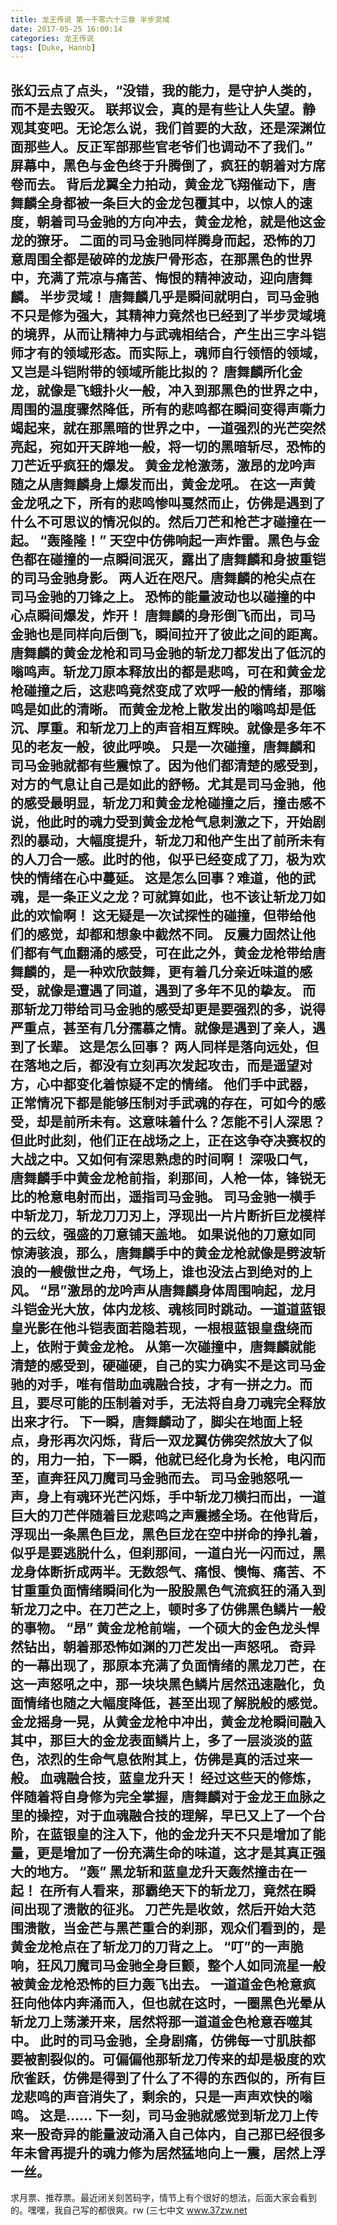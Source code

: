 ```yaml
---
title: 龙王传说 第一千零六十三章 半步灵域
date: 2017-05-25 16:00:14
categories: 龙王传说
tags: [Duke, Hannb]
---
```


张幻云点了点头，“没错，我的能力，是守护人类的，而不是去毁灭。 联邦议会，真的是有些让人失望。静观其变吧。无论怎么说，我们首要的大敌，还是深渊位面那些人。反正军部那些官老爷们也调动不了我们。”
屏幕中，黑色与金色终于升腾倒了，疯狂的朝着对方席卷而去。
背后龙翼全力拍动，黄金龙飞翔催动下，唐舞麟全身都被一条巨大的金龙包覆其中，以惊人的速度，朝着司马金驰的方向冲去，黄金龙枪，就是他这金龙的獠牙。
二面的司马金驰同样腾身而起，恐怖的刀意周围全都是破碎的龙族尸骨形态，在那黑色的世界中，充满了荒凉与痛苦、悔恨的精神波动，迎向唐舞麟。
半步灵域！
唐舞麟几乎是瞬间就明白，司马金驰不只是修为强大，其精神力竟然也已经到了半步灵域境的境界，从而让精神力与武魂相结合，产生出三字斗铠师才有的领域形态。而实际上，魂师自行领悟的领域，又岂是斗铠附带的领域所能比拟的？
唐舞麟所化金龙，就像是飞蛾扑火一般，冲入到那黑色的世界之中，周围的温度骤然降低，所有的悲鸣都在瞬间变得声嘶力竭起来，就在那黑暗的世界之中，一道强烈的光芒突然亮起，宛如开天辟地一般，将一切的黑暗斩尽，恐怖的刀芒近乎疯狂的爆发。
黄金龙枪激荡，激昂的龙吟声随之从唐舞麟身上爆发而出，黄金龙吼。
在这一声黄金龙吼之下，所有的悲鸣惨叫戛然而止，仿佛是遇到了什么不可思议的情况似的。然后刀芒和枪芒才碰撞在一起。
“轰隆隆！”
天空中仿佛响起一声炸雷。黑色与金色都在碰撞的一点瞬间泯灭，露出了唐舞麟和身披重铠的司马金驰身影。
两人近在咫尺。唐舞麟的枪尖点在司马金驰的刀锋之上。
恐怖的能量波动也以碰撞的中心点瞬间爆发，炸开！
唐舞麟的身形倒飞而出，司马金驰也是同样向后倒飞，瞬间拉开了彼此之间的距离。
唐舞麟的黄金龙枪和司马金驰的斩龙刀都发出了低沉的嗡鸣声。斩龙刀原本释放出的都是悲鸣，可在和黄金龙枪碰撞之后，这悲鸣竟然变成了欢呼一般的情绪，那嗡鸣是如此的清晰。
而黄金龙枪上散发出的嗡鸣却是低沉、厚重。和斩龙刀上的声音相互辉映。就像是多年不见的老友一般，彼此呼唤。
只是一次碰撞，唐舞麟和司马金驰就都有些震惊了。因为他们都清楚的感受到，对方的气息让自己是如此的舒畅。尤其是司马金驰，他的感受最明显，斩龙刀和黄金龙枪碰撞之后，撞击感不说，他此时的魂力受到黄金龙枪气息刺激之下，开始剧烈的暴动，大幅度提升，斩龙刀和他产生出了前所未有的人刀合一感。此时的他，似乎已经变成了刀，极为欢快的情绪在心中蔓延。
这是怎么回事？难道，他的武魂，是一条正义之龙？可就算如此，也不该让斩龙刀如此的欢愉啊！
这无疑是一次试探性的碰撞，但带给他们的感觉，却都和想象中截然不同。
反震力固然让他们都有气血翻涌的感受，可在此之外，黄金龙枪带给唐舞麟的，是一种欢欣鼓舞，更有着几分亲近味道的感受，就像是遭遇了同道，遇到了多年不见的挚友。
而那斩龙刀带给司马金驰的感受却更是要强烈的多，说得严重点，甚至有几分孺慕之情。就像是遇到了亲人，遇到了长辈。
这是怎么回事？
两人同样是落向远处，但在落地之后，都没有立刻再次发起攻击，而是遥望对方，心中都变化着惊疑不定的情绪。
他们手中武器，正常情况下都是能够压制对手武魂的存在，可如今的感受，却是前所未有。这意味着什么？怎能不引人深思？但此时此刻，他们正在战场之上，正在这争夺决赛权的大战之中。又如何有深思熟虑的时间啊！
深吸口气，唐舞麟手中黄金龙枪前指，刹那间，人枪一体，锋锐无比的枪意电射而出，遥指司马金驰。
司马金驰一横手中斩龙刀，斩龙刀刀刃上，浮现出一片片断折巨龙模样的云纹，强盛的刀意铺天盖地。
如果说他的刀意如同惊涛骇浪，那么，唐舞麟手中的黄金龙枪就像是劈波斩浪的一艘傲世之舟，气场上，谁也没法占到绝对的上风。
“昂”激昂的龙吟声从唐舞麟身体周围响起，龙月斗铠金光大放，体内龙核、魂核同时跳动。一道道蓝银皇光影在他斗铠表面若隐若现，一根根蓝银皇盘绕而上，依附于黄金龙枪。
从第一次碰撞中，唐舞麟就能清楚的感受到，硬碰硬，自己的实力确实不是这司马金驰的对手，唯有借助血魂融合技，才有一拼之力。而且，要尽可能的压制着对手，无法将自身刀魂完全释放出来才行。
下一瞬，唐舞麟动了，脚尖在地面上轻点，身形再次闪烁，背后一双龙翼仿佛突然放大了似的，用力一拍，下一瞬，他就已经化身为长枪，电闪而至，直奔狂风刀魔司马金驰而去。
司马金驰怒吼一声，身上有魂环光芒闪烁，手中斩龙刀横扫而出，一道巨大的刀芒伴随着巨龙悲鸣之声震撼全场。在他背后，浮现出一条黑色巨龙，黑色巨龙在空中拼命的挣扎着，似乎是要逃脱什么，但刹那间，一道白光一闪而过，黑龙身体断折成两半。无数怨气、痛恨、懊悔、痛苦、不甘重重负面情绪瞬间化为一股股黑色气流疯狂的涌入到斩龙刀之中。在刀芒之上，顿时多了仿佛黑色鳞片一般的事物。
“昂”
黄金龙枪前端，一个硕大的金色龙头悍然钻出，朝着那恐怖如渊的刀芒发出一声怒吼。
奇异的一幕出现了，那原本充满了负面情绪的黑龙刀芒，在这一声怒吼之中，那一块块黑色鳞片居然迅速融化，负面情绪也随之大幅度降低，甚至出现了解脱般的感觉。
金龙摇身一晃，从黄金龙枪中冲出，黄金龙枪瞬间融入其中，那巨大的金龙表面鳞片上，多了一层淡淡的蓝色，浓烈的生命气息依附其上，仿佛是真的活过来一般。
血魂融合技，蓝皇龙升天！
经过这些天的修炼，伴随着将自身修为完全掌握，唐舞麟对于金龙王血脉之里的操控，对于血魂融合技的理解，早已又上了一个台阶，在蓝银皇的注入下，他的金龙升天不只是增加了能量，更是增加了一份充满生命的味道，这才是其真正强大的地方。
“轰”
黑龙斩和蓝皇龙升天轰然撞击在一起！
在所有人看来，那霸绝天下的斩龙刀，竟然在瞬间出现了溃散的征兆。
刀芒先是收敛，然后开始大范围溃散，当金芒与黑芒重合的刹那，观众们看到的，是黄金龙枪点在了斩龙刀的刀背之上。
“叮”的一声脆响，狂风刀魔司马金驰全身巨颤，整个人如同流星一般被黄金龙枪恐怖的巨力轰飞出去。
一道道金色枪意疯狂向他体内奔涌而入，但也就在这时，一圈黑色光晕从斩龙刀上荡漾开来，居然将那一道道金色枪意吞噬其中。
此时的司马金驰，全身剧痛，仿佛每一寸肌肤都要被割裂似的。可偏偏他那斩龙刀传来的却是极度的欢欣雀跃，仿佛是得到了什么了不得的东西似的，所有巨龙悲鸣的声音消失了，剩余的，只是一声声欢快的嗡鸣。
这是……
下一刻，司马金驰就感觉到斩龙刀上传来一股奇异的能量波动涌入自己体内，自己那已经很多年未曾再提升的魂力修为居然猛地向上一震，居然上浮一丝。
--------------------------------------------
求月票、推荐票。最近闭关刻苦码字，情节上有个很好的想法，后面大家会看到的。嘿嘿，我自己写的都很爽。rw
(三七中文 www.37zw.net
